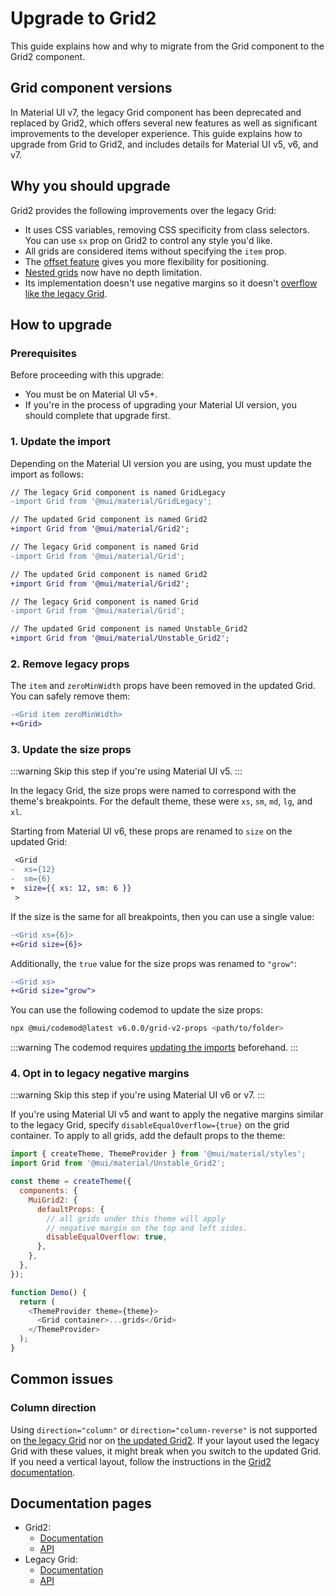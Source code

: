 # Upgrade to Grid2

<p class="description">This guide explains how and why to migrate from the Grid component to the Grid2 component.</p>

## Grid component versions

In Material UI v7, the legacy Grid component has been deprecated and replaced by Grid2, which offers several new features as well as significant improvements to the developer experience.
This guide explains how to upgrade from Grid to Grid2, and includes details for Material UI v5, v6, and v7.

## Why you should upgrade

Grid2 provides the following improvements over the legacy Grid:

- It uses CSS variables, removing CSS specificity from class selectors.
  You can use `sx` prop on Grid2 to control any style you'd like.
- All grids are considered items without specifying the `item` prop.
- The [offset feature](/material-ui/react-grid2/#offset) gives you more flexibility for positioning.
- [Nested grids](/material-ui/react-grid2/#nested-grid) now have no depth limitation.
- Its implementation doesn't use negative margins so it doesn't [overflow like the legacy Grid](/material-ui/react-grid-legacy/#negative-margin).

## How to upgrade

### Prerequisites

Before proceeding with this upgrade:

- You must be on Material UI v5+.
- If you're in the process of upgrading your Material UI version, you should complete that upgrade first.

### 1. Update the import

Depending on the Material UI version you are using, you must update the import as follows:

<codeblock storageKey="material-ui-version">

```diff v7
// The legacy Grid component is named GridLegacy
-import Grid from '@mui/material/GridLegacy';

// The updated Grid component is named Grid2
+import Grid from '@mui/material/Grid2';

```

```diff v6
// The legacy Grid component is named Grid
-import Grid from '@mui/material/Grid';

// The updated Grid component is named Grid2
+import Grid from '@mui/material/Grid2';
```

```diff v5
// The legacy Grid component is named Grid
-import Grid from '@mui/material/Grid';

// The updated Grid component is named Unstable_Grid2
+import Grid from '@mui/material/Unstable_Grid2';
```

</codeblock>

### 2. Remove legacy props

The `item` and `zeroMinWidth` props have been removed in the updated Grid.
You can safely remove them:

```diff
-<Grid item zeroMinWidth>
+<Grid>
```

### 3. Update the size props

:::warning
Skip this step if you're using Material UI v5.
:::

In the legacy Grid, the size props were named to correspond with the theme's breakpoints.
For the default theme, these were `xs`, `sm`, `md`, `lg`, and `xl`.

Starting from Material UI v6, these props are renamed to `size` on the updated Grid:

```diff
 <Grid
-  xs={12}
-  sm={6}
+  size={{ xs: 12, sm: 6 }}
 >
```

If the size is the same for all breakpoints, then you can use a single value:

```diff
-<Grid xs={6}>
+<Grid size={6}>
```

Additionally, the `true` value for the size props was renamed to `"grow"`:

```diff
-<Grid xs>
+<Grid size="grow">
```

You can use the following codemod to update the size props:

```bash v6
npx @mui/codemod@latest v6.0.0/grid-v2-props <path/to/folder>
```

:::warning
The codemod requires [updating the imports](#update-the-import) beforehand.
:::

### 4. Opt in to legacy negative margins

:::warning
Skip this step if you're using Material UI v6 or v7.
:::

If you're using Material UI v5 and want to apply the negative margins similar to the legacy Grid, specify `disableEqualOverflow={true}` on the grid container.
To apply to all grids, add the default props to the theme:

```js
import { createTheme, ThemeProvider } from '@mui/material/styles';
import Grid from '@mui/material/Unstable_Grid2';

const theme = createTheme({
  components: {
    MuiGrid2: {
      defaultProps: {
        // all grids under this theme will apply
        // negative margin on the top and left sides.
        disableEqualOverflow: true,
      },
    },
  },
});

function Demo() {
  return (
    <ThemeProvider theme={theme}>
      <Grid container>...grids</Grid>
    </ThemeProvider>
  );
}
```

## Common issues

### Column direction

Using `direction="column"` or `direction="column-reverse"` is not supported on [the legacy Grid](/material-ui/react-grid-legacy/#direction-column-column-reverse) nor on [the updated Grid2](/material-ui/react-grid2/#column-direction).
If your layout used the legacy Grid with these values, it might break when you switch to the updated Grid.
If you need a vertical layout, follow the instructions in the [Grid2 documentation](/material-ui/react-grid2/#column-direction).

## Documentation pages

- Grid2:
  - [Documentation](/material-ui/react-grid2/)
  - [API](/material-ui/api/grid-2/)
- Legacy Grid:
  - [Documentation](/material-ui/react-grid-legacy/)
  - [API](/material-ui/api/grid-legacy/)
